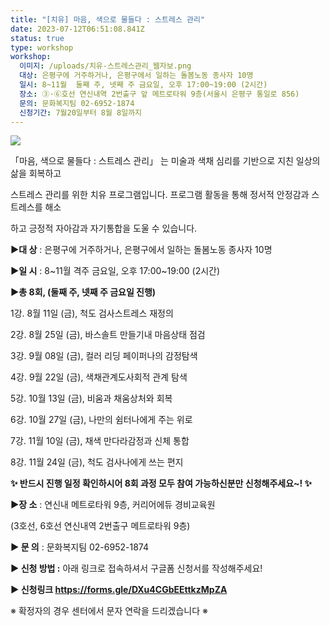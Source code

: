 ```yaml
---
title: "[치유] 마음, 색으로 물들다 : 스트레스 관리"
date: 2023-07-12T06:51:08.841Z
status: true
type: workshop
workshop:
  이미지: /uploads/치유-스트레스관리_웹자보.png
  대상: 은평구에 거주하거나, 은평구에서 일하는 돌봄노동 종사자 10명
  일시: 8~11월  둘째 주, 넷째 주 금요일, 오후 17:00~19:00 (2시간)
  장소: ③·⑥호선 연신내역 2번출구 앞 메트로타워 9층(서울시 은평구 통일로 856)
  문의: 문화복지팀 02-6952-1874
  신청기간: 7월20일부터 8월 8일까지
---
```

![](/uploads/치유-스트레스관리_웹자보.png)

「마음, 색으로 물들다 : 스트레스 관리」 는 미술과 색채 심리를 기반으로 지친 일상의 삶을 회복하고 

스트레스 관리를 위한  치유 프로그램입니다. 프로그램 활동을 통해 정서적 안정감과 스트레스를 해소

하고 긍정적 자아감과 자기통합을 도울 수 있습니다.

**▶대 상** : 은평구에 거주하거나, 은평구에서 일하는 돌봄노동 종사자 10명

**▶일 시** : 8\~11월 격주 금요일, 오후 17:00\~19:00 (2시간)

**▶총 8회,  (둘째 주, 넷째 주 금요일 진행)**

 1강. 8월 11일 (금), 척도 검사스트레스 재정의

2강. 8월 25일 (금), 바스솔트 만들기내 마음상태 점검

3강. 9월 08일 (금), 컬러 리딩 페이퍼나의 감정탐색

4강. 9월 22일 (금), 색채관계도사회적 관계 탐색

5강. 10월 13일 (금), 비움과 채움상처와 회복

6강. 10월 27일 (금), 나만의 쉼터나에게 주는 위로

7강. 11월 10일 (금), 채색 만다라감정과 신체 통합

8강. 11월 24일 (금), 척도 검사나에게 쓰는 편지

**✨ 반드시 진행 일정 확인하시어 8회 과정 모두 참여 가능하신분만 신청해주세요~! ✨**

**▶장 소** : 연신내 메트로타워 9층, 커리어에듀 경비교육원 

(3호선, 6호선 연신내역 2번출구 메트로타워 9층)

**▶ 문 의** : 문화복지팀 02-6952-1874

**▶ 신청 방법 :** 아래 링크로 접속하셔서 구글폼 신청서를 작성해주세요!

**▶ 신청링크 https://forms.gle/DXu4CGbEEttkzMpZA**

※ 확정자의 경우 센터에서 문자 연락을 드리겠습니다 ※